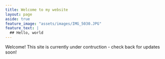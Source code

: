 ```yaml
---
title: Welcome to my website
layout: page
aside: true
feature_image: "assets/images/IMG_5030.JPG"
feature_text: |
  ## Hello, world
---
```


Welcome! This site is currently under contruction - check back for updates soon!
